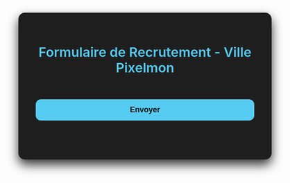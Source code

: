 <!DOCTYPE html>
<html lang="fr">
<head>
  <meta charset="UTF-8" />
  <meta name="viewport" content="width=device-width, initial-scale=1" />
  <title>Recrutement Ville Pixelmon</title>
  <style>
    @import url('https://fonts.googleapis.com/css2?family=Montserrat:wght@400;600&display=swap');

    body {
      font-family: 'Montserrat', Arial, sans-serif;
      background-color: #121212;
      color: #e0e0e0;
      margin: 0;
      padding: 40px 20px;
      min-height: 100vh;
      display: flex;
      justify-content: center;
      align-items: flex-start;
    }

    form {
      background: #1e1e1e;
      padding: 30px 40px;
      border-radius: 15px;
      max-width: 700px;
      width: 100%;
      box-shadow: 0 12px 24px rgba(0, 0, 0, 0.8);
      transition: box-shadow 0.3s ease;
    }
    form:hover {
      box-shadow: 0 20px 40px rgba(0, 0, 0, 0.9);
    }

    h2 {
      margin-bottom: 25px;
      color: #56ccf2;
      font-weight: 600;
      font-size: 1.9rem;
      text-align: center;
    }

    label {
      display: block;
      font-weight: 600;
      margin-bottom: 8px;
      margin-top: 25px;
      color: #a0a0a0;
      font-size: 1rem;
    }

    input[type="text"], input[type="number"], textarea {
      width: 100%;
      padding: 12px 15px;
      border-radius: 12px;
      border: 1.5px solid #333;
      font-size: 1rem;
      font-family: 'Montserrat', Arial, sans-serif;
      resize: vertical;
      background-color: #2a2a2a;
      color: #e0e0e0;
      transition: border-color 0.3s ease, background-color 0.3s ease;
      box-sizing: border-box;
    }

    input[type="text"]::placeholder,
    input[type="number"]::placeholder,
    textarea::placeholder {
      color: #7a7a7a;
    }

    input[type="text"]:focus, input[type="number"]:focus, textarea:focus {
      border-color: #56ccf2;
      outline: none;
      box-shadow: 0 0 8px rgba(86, 204, 242, 0.7);
      background-color: #3a3a3a;
    }

    textarea {
      min-height: 100px;
    }

    button {
      margin-top: 30px;
      width: 100%;
      background: #56ccf2;
      color: #121212;
      font-weight: 700;
      font-size: 1.1rem;
      padding: 14px;
      border: none;
      border-radius: 12px;
      cursor: pointer;
      transition: background 0.3s ease;
    }
    button:hover {
      background: #3498db;
      color: #fff;
    }

    #result {
      margin-top: 20px;
      font-weight: 600;
      font-size: 1rem;
      text-align: center;
      min-height: 24px;
      color: #27ae60;
    }

    #result.error {
      color: #e74c3c;
    }
  </style>
</head>
<body>
  <form id="pixelmon-form" autocomplete="off">
    <h2>Formulaire de Recrutement - Ville Pixelmon</h2>
    <div id="questions-container"></div>
    <button type="submit">Envoyer</button>
    <p id="result"></p>
  </form>

  <script>
    const questions = [
      { type: "text", label: "Pseudo Discord :", name: "discord_pseudo", placeholder: "Ex: MonPseudo#1234", required: true },
      { type: "text", label: "Nom du joueur dans le jeu :", name: "jeu_pseudo", placeholder: "Ton pseudo Minecraft / Pixelmon", required: true },
      { type: "number", label: "Âge :", name: "age", min: 10, max: 100, placeholder: "Ton âge", required: true },
      { type: "textarea", label: "Quelle est ta disponibilité (jours/horaires) ?", name: "disponibilite", placeholder: "Ex : Tous les soirs à partir de 18h", required: true },
      { type: "textarea", label: "Pourquoi veux-tu rejoindre notre ville ?", name: "q0", required: true },
      { type: "textarea", label: "Qu'est-ce qui t'a attiré dans notre communauté ?", name: "q1", required: true },
      { type: "textarea", label: "As-tu déjà été dans une autre ville avant ? Si oui, pourquoi l'as-tu quittée ?", name: "q2", required: true },
      { type: "textarea", label: "Depuis combien de temps joues-tu à Pixelmon / Minecraft ?", name: "q3", required: true },
      { type: "textarea", label: "Quel est ton niveau en construction, élevage de Pokémon ou farming ?", name: "q4", required: true },
      { type: "textarea", label: "As-tu déjà participé à des projets communautaires dans d'autres serveurs ?", name: "q5", required: true },
      { type: "textarea", label: "Qu'aimerais-tu apporter à la ville ?", name: "q6", required: true },
      { type: "textarea", label: "As-tu une spécialité ou un rôle que tu aimerais prendre dans la ville ?", name: "q7", required: true },
      { type: "textarea", label: "Combien de temps es-tu actif en moyenne par semaine ?", name: "q8", required: true },
      { type: "textarea", label: "Comment réagis-tu en cas de conflit avec un autre joueur ?", name: "q9", required: true },
      { type: "textarea", label: "Quelle est ta définition d'une bonne ambiance dans une communauté ?", name: "q10", required: true },
      { type: "textarea", label: "Es-tu d'accord avec les règles de la ville ?", name: "q11", required: true },
      { type: "textarea", label: "Es-tu d'accord pour respecter l'organisation de la ville ?", name: "q12", required: true },
      { type: "textarea", label: "Si tu ne peux plus jouer pendant une période, serais-tu à l'aise de prévenir un responsable ?", name: "q13", required: true },
      { type: "textarea", label: "As-tu lu et accepté les règles du serveur Pixelmon ?", name: "q14", required: true }
    ];

    const container = document.getElementById("questions-container");

    questions.forEach((q) => {
      const label = document.createElement("label");
      label.textContent = q.label;
      label.htmlFor = q.name;
      container.appendChild(label);

      let input;
      if (q.type === "textarea") {
        input = document.createElement("textarea");
        input.rows = 4;
        input.placeholder = q.placeholder || "";
      } else if (q.type === "number") {
        input = document.createElement("input");
        input.type = "number";
        if (q.min !== undefined) input.min = q.min;
        if (q.max !== undefined) input.max = q.max;
        input.placeholder = q.placeholder || "";
      } else if (q.type === "text") {
        input = document.createElement("input");
        input.type = "text";
        input.placeholder = q.placeholder || "";
      }
      input.name = q.name;
      if (q.required) input.required = true;
      input.id = q.name;
      container.appendChild(input);
    });

    document.getElementById("pixelmon-form").addEventListener("submit", async (e) => {
      e.preventDefault();
      const form = new FormData(e.target);

      const now = new Date();
      const date = now.toLocaleDateString("fr-FR");
      const time = now.toLocaleTimeString("fr-FR");

      // Construire le message complet pour la candidature
      let content = `**Nouvelle candidature Pixelmon**\nEnvoyée le **${date} à ${time}**\n\n`;

      questions.forEach((q) => {
        const answer = form.get(q.name) || "Non répondu";
        content += `> **${q.label}**\n\`\`\`\n${answer}\n\`\`\`\n`;
      });

      // Récupérer pseudo discord et pseudo jeu pour l'historique
      const discordPseudo = form.get("discord_pseudo") || "Inconnu";
      const jeuPseudo = form.get("jeu_pseudo") || "Inconnu";

      // Message historique court
      const historiqueContent = `**Nouvelle candidature reçue**\n> Pseudo Discord : **${discordPseudo}**\n> Pseudo en jeu : **${jeuPseudo}**\n> Date : ${date} à ${time}`;

      // Tes URLs webhook ici (remplace par les tiennes)
      const webhookCandidature = "https://discord.com/api/webhooks/1378452987617214514/j3Y6bkCZEkWWRaFFo91DSrNiG6ufRaCbHRajY5zSmkR6F--HPrbZoc6E_0wZ0RaJ7YKl";
      const webhookHistorique = "https://discord.com/api/webhooks/1378466946365915146/ydgN4WMc3o6lbK4-p7ZsaXpSL6zME0QUmZllW31EATbjdCDFhWWHRNGSOVm_2-2ruMLn";

      const resultElem = document.getElementById("result");

      try {
        // Envoi candidature complète
        let res1 = await fetch(webhookCandidature, {
          method: "POST",
          headers: { "Content-Type": "application/json" },
          body: JSON.stringify({ content }),
        });
        if (!res1.ok) throw new Error("Erreur envoi candidature");

        // Envoi message historique
        let res2 = await fetch(webhookHistorique, {
          method: "POST",
          headers: { "Content-Type": "application/json" },
          body: JSON.stringify({ content: historiqueContent }),
        });
        if (!res2.ok) throw new Error("Erreur envoi historique");

        resultElem.textContent = "✅ Réponses envoyées avec succès sur Discord !";
        resultElem.classList.remove("error");
        e.target.reset();
      } catch (err) {
        resultElem.textContent = "❌ Une erreur s'est produite lors de l'envoi.";
        resultElem.classList.add("error");
        console.error(err);
      }
    });
  </script>
</body>
</html>
